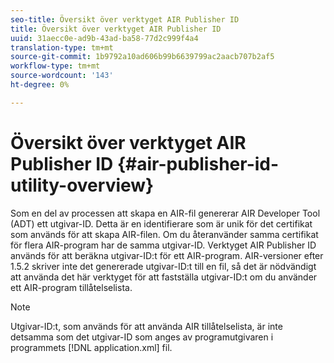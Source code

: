 ```yaml
---
seo-title: Översikt över verktyget AIR Publisher ID
title: Översikt över verktyget AIR Publisher ID
uuid: 31aecc0e-ad9b-43ad-ba58-77d2c999f4a4
translation-type: tm+mt
source-git-commit: 1b9792a10ad606b99b6639799ac2aacb707b2af5
workflow-type: tm+mt
source-wordcount: '143'
ht-degree: 0%

---
```



# Översikt över verktyget AIR Publisher ID {#air-publisher-id-utility-overview}

Som en del av processen att skapa en AIR-fil genererar AIR Developer Tool (ADT) ett utgivar-ID. Detta är en identifierare som är unik för det certifikat som används för att skapa AIR-filen. Om du återanvänder samma certifikat för flera AIR-program har de samma utgivar-ID. Verktyget AIR Publisher ID används för att beräkna utgivar-ID:t för ett AIR-program. AIR-versioner efter 1.5.2 skriver inte det genererade utgivar-ID:t till en fil, så det är nödvändigt att använda det här verktyget för att fastställa utgivar-ID:t om du använder ett AIR-program tillåtelselista.

>[!NOTE]
>
>Utgivar-ID:t, som används för att använda AIR tillåtelselista, är inte detsamma som det utgivar-ID som anges av programutgivaren i programmets [!DNL application.xml] fil.
